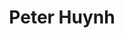 ---
layout: people
title: Peter Huynh
image:
role: Director of Events
degree: Civil Engineering
index: 7
linkedin-url:
status: current_executive
year: 2020
---